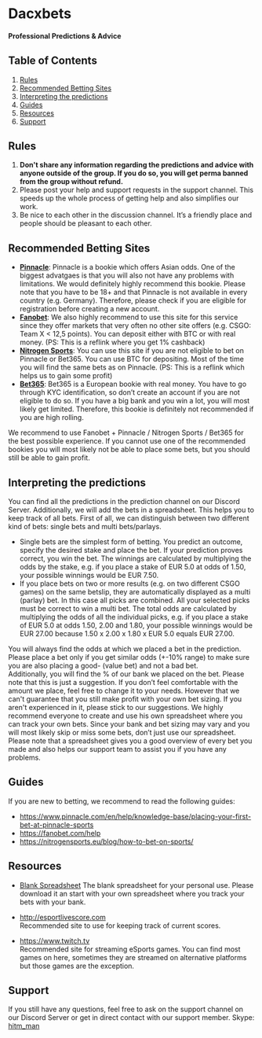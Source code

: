 # Dacxbets
#### Professional Predictions & Advice
  
## Table of Contents
1. [Rules](#rules)
2. [Recommended Betting Sites](#recommended-betting-sites)
3. [Interpreting the predictions](#interpreting-the-predictions)
4. [Guides](#guides)
5. [Resources](#resources)
6. [Support](#support)
  
## Rules

1. **Don't share any information regarding the predictions and advice with anyone outside of the group. If you do so, you will get perma banned from the group without refund.** 
2. Please post your help and support requests in the support channel. This speeds up the whole process of getting help and also simplifies our work.
3. Be nice to each other in the discussion channel. It’s a friendly place and people should be pleasant to each other.

## Recommended Betting Sites
- **[Pinnacle]**: Pinnacle is a bookie which offers Asian odds. One of the biggest advatgaes is that you will also not have any problems with limitations. We would definitely highly recommend this bookie. Please note that you have to be 18+ and that Pinnacle is not available in every country (e.g. Germany). Therefore, please check if you are eligible for registration before creating a new account.
- **[Fanobet]**: We also highly recommend to use this site for this service since they offer markets that very often no other site offers (e.g. CSGO: Team X < 12,5 points). You can deposit either with BTC or with real money. (PS: This is a reflink where you get 1% cashback)
- **[Nitrogen Sports]**: You can use this site if you are not eligible to bet on Pinnacle or Bet365. You can use BTC for depositing. Most of the time you will find the same bets as on Pinnacle. (PS: This is a reflink which helps us to gain some profit)
- **[Bet365]**: Bet365 is a European bookie with real money. You have to go through KYC identification, so don’t create an account if you are not eligible to do so. If you have a big bank and you win a lot, you will most likely get limited. Therefore, this bookie is definitely not recommended if you are high rolling.

We recommend to use Fanobet + Pinnacle / Nitrogen Sports / Bet365 for the best possible experience. If you cannot use one of the recommended bookies you will most likely not be able to place some bets, but you should still be able to gain profit.

## Interpreting the predictions

You can find all the predictions in the prediction channel on our Discord Server. Additionally, we will add the bets in a spreadsheet. This helps you to keep track of all bets. First of all, we can distinguish between two different kind of bets: single bets and multi bets/parlays.

- Single bets are the simplest form of betting. You predict an outcome, specify the desired stake and place the bet. If your prediction proves correct, you win the bet. The winnings are calculated by multiplying the odds by the stake, e.g. if you place a stake of EUR 5.0 at odds of 1.50, your possible winnings would be EUR 7.50.
- If you place bets on two or more results (e.g. on two different CSGO games) on the same betslip, they are automatically displayed as a multi (parlay) bet. In this case all picks are combined. All your selected picks must be correct to win a multi bet. The total odds are calculated by multiplying the odds of all the individual picks, e.g. if you place a stake of EUR 5.0 at odds 1.50, 2.00 and 1.80, your possible winnings would be EUR 27.00 because 1.50 x 2.00 x 1.80 x EUR 5.0 equals EUR 27.00. 

You will always find the odds at which we placed a bet in the prediction. Please place a bet only if you get similar odds (+-10% range) to make sure you are also placing a good- (value bet) and not a bad bet.  
Additionally, you will find the % of our bank we placed on the bet. Please note that this is just a suggestion. If you don’t feel comfortable with the amount we place, feel free to change it to your needs. However that we can't guarantee that you still make profit with your own bet sizing. If you aren't experienced in it, please stick to our suggestions.
We highly recommend everyone to create and use his own spreadsheet where you can track your own bets. Since your bank and bet sizing may vary and you will most likely skip or miss some bets, don’t just use our spreadsheet. Please note that a spreadsheet gives you a good overview of every bet you made and also helps our support team to assist you if you have any problems.

## Guides

If you are new to betting, we recommend to read the following guides:

- https://www.pinnacle.com/en/help/knowledge-base/placing-your-first-bet-at-pinnacle-sports
- https://fanobet.com/help
- https://nitrogensports.eu/blog/how-to-bet-on-sports/

## Resources

- [Blank Spreadsheet] The blank spreadsheet for your personal use. Please download it an start with your own spreadsheet where you track your bets with your bank.

- http://esportlivescore.com  
Recommended site to use for keeping track of current scores.
- https://www.twitch.tv  
Recommended site for streaming eSports games. You can find most games on here, sometimes they are streamed on alternative platforms but those games are the exception.

## Support

If you still have any questions, feel free to ask on the support channel on our Discord Server or get in direct contact with our support member. Skype: [hitm_man]


[//]: # (These are reference links used in the body of this note and get stripped out when the markdown processor does its job. There is no need to format nicely because it shouldn't be seen. Thanks SO - http://stackoverflow.com/questions/4823468/store-comments-in-markdown-syntax)

   [Fanobet]: <https://fanobet.com/r/depositwelcomebonus>
   [Nitrogen Sports]: <https://nitrogensports.eu/r/843841>
   [Pinnacle]: <https://wlpinnacle.adsrv.eacdn.com/C.ashx?btag=a_15646b_14963c_&affid=15757&siteid=15646&adid=14963&c=a>
   [Bet365]: <https://www.bet365.com/>
   [hitm_man]: <http://hatscripts.com/addskype?hitm_man>
   [Blank Spreadsheet]: <https://docs.google.com/spreadsheets/d/1Ka0AWnO3vdDbVaB7_9pNlqNMzjb8hov4jiOjkIn4l4c/edit#gid=787366976>
